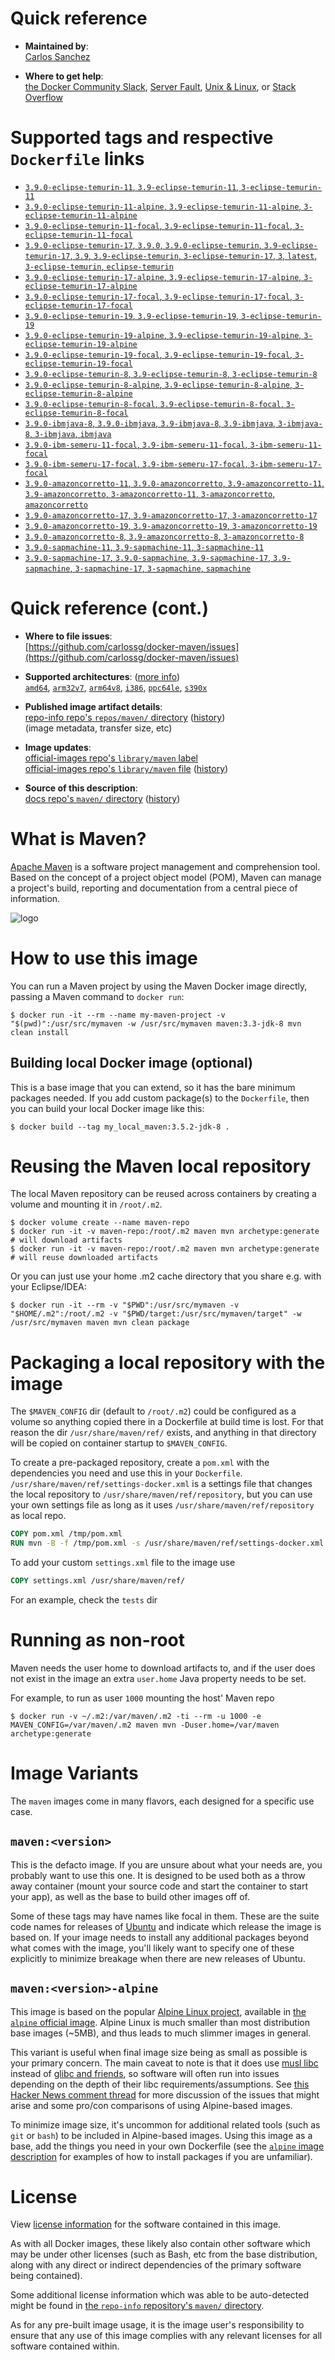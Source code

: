 <!--

********************************************************************************

WARNING:

    DO NOT EDIT "maven/README.md"

    IT IS AUTO-GENERATED

    (from the other files in "maven/" combined with a set of templates)

********************************************************************************

-->

# Quick reference

-	**Maintained by**:  
	[Carlos Sanchez](https://github.com/carlossg/docker-maven)

-	**Where to get help**:  
	[the Docker Community Slack](https://dockr.ly/comm-slack), [Server Fault](https://serverfault.com/help/on-topic), [Unix & Linux](https://unix.stackexchange.com/help/on-topic), or [Stack Overflow](https://stackoverflow.com/help/on-topic)

# Supported tags and respective `Dockerfile` links

-	[`3.9.0-eclipse-temurin-11`, `3.9-eclipse-temurin-11`, `3-eclipse-temurin-11`](https://github.com/carlossg/docker-maven/blob/32760466401d45fabb8166b5dcf9003b07598918/eclipse-temurin-11/Dockerfile)
-	[`3.9.0-eclipse-temurin-11-alpine`, `3.9-eclipse-temurin-11-alpine`, `3-eclipse-temurin-11-alpine`](https://github.com/carlossg/docker-maven/blob/32760466401d45fabb8166b5dcf9003b07598918/eclipse-temurin-11-alpine/Dockerfile)
-	[`3.9.0-eclipse-temurin-11-focal`, `3.9-eclipse-temurin-11-focal`, `3-eclipse-temurin-11-focal`](https://github.com/carlossg/docker-maven/blob/32760466401d45fabb8166b5dcf9003b07598918/eclipse-temurin-11-focal/Dockerfile)
-	[`3.9.0-eclipse-temurin-17`, `3.9.0`, `3.9.0-eclipse-temurin`, `3.9-eclipse-temurin-17`, `3.9`, `3.9-eclipse-temurin`, `3-eclipse-temurin-17`, `3`, `latest`, `3-eclipse-temurin`, `eclipse-temurin`](https://github.com/carlossg/docker-maven/blob/32760466401d45fabb8166b5dcf9003b07598918/eclipse-temurin-17/Dockerfile)
-	[`3.9.0-eclipse-temurin-17-alpine`, `3.9-eclipse-temurin-17-alpine`, `3-eclipse-temurin-17-alpine`](https://github.com/carlossg/docker-maven/blob/32760466401d45fabb8166b5dcf9003b07598918/eclipse-temurin-17-alpine/Dockerfile)
-	[`3.9.0-eclipse-temurin-17-focal`, `3.9-eclipse-temurin-17-focal`, `3-eclipse-temurin-17-focal`](https://github.com/carlossg/docker-maven/blob/32760466401d45fabb8166b5dcf9003b07598918/eclipse-temurin-17-focal/Dockerfile)
-	[`3.9.0-eclipse-temurin-19`, `3.9-eclipse-temurin-19`, `3-eclipse-temurin-19`](https://github.com/carlossg/docker-maven/blob/32760466401d45fabb8166b5dcf9003b07598918/eclipse-temurin-19/Dockerfile)
-	[`3.9.0-eclipse-temurin-19-alpine`, `3.9-eclipse-temurin-19-alpine`, `3-eclipse-temurin-19-alpine`](https://github.com/carlossg/docker-maven/blob/32760466401d45fabb8166b5dcf9003b07598918/eclipse-temurin-19-alpine/Dockerfile)
-	[`3.9.0-eclipse-temurin-19-focal`, `3.9-eclipse-temurin-19-focal`, `3-eclipse-temurin-19-focal`](https://github.com/carlossg/docker-maven/blob/32760466401d45fabb8166b5dcf9003b07598918/eclipse-temurin-19-focal/Dockerfile)
-	[`3.9.0-eclipse-temurin-8`, `3.9-eclipse-temurin-8`, `3-eclipse-temurin-8`](https://github.com/carlossg/docker-maven/blob/32760466401d45fabb8166b5dcf9003b07598918/eclipse-temurin-8/Dockerfile)
-	[`3.9.0-eclipse-temurin-8-alpine`, `3.9-eclipse-temurin-8-alpine`, `3-eclipse-temurin-8-alpine`](https://github.com/carlossg/docker-maven/blob/32760466401d45fabb8166b5dcf9003b07598918/eclipse-temurin-8-alpine/Dockerfile)
-	[`3.9.0-eclipse-temurin-8-focal`, `3.9-eclipse-temurin-8-focal`, `3-eclipse-temurin-8-focal`](https://github.com/carlossg/docker-maven/blob/32760466401d45fabb8166b5dcf9003b07598918/eclipse-temurin-8-focal/Dockerfile)
-	[`3.9.0-ibmjava-8`, `3.9.0-ibmjava`, `3.9-ibmjava-8`, `3.9-ibmjava`, `3-ibmjava-8`, `3-ibmjava`, `ibmjava`](https://github.com/carlossg/docker-maven/blob/32760466401d45fabb8166b5dcf9003b07598918/ibmjava-8/Dockerfile)
-	[`3.9.0-ibm-semeru-11-focal`, `3.9-ibm-semeru-11-focal`, `3-ibm-semeru-11-focal`](https://github.com/carlossg/docker-maven/blob/32760466401d45fabb8166b5dcf9003b07598918/ibm-semeru-11-focal/Dockerfile)
-	[`3.9.0-ibm-semeru-17-focal`, `3.9-ibm-semeru-17-focal`, `3-ibm-semeru-17-focal`](https://github.com/carlossg/docker-maven/blob/32760466401d45fabb8166b5dcf9003b07598918/ibm-semeru-17-focal/Dockerfile)
-	[`3.9.0-amazoncorretto-11`, `3.9.0-amazoncorretto`, `3.9-amazoncorretto-11`, `3.9-amazoncorretto`, `3-amazoncorretto-11`, `3-amazoncorretto`, `amazoncorretto`](https://github.com/carlossg/docker-maven/blob/32760466401d45fabb8166b5dcf9003b07598918/amazoncorretto-11/Dockerfile)
-	[`3.9.0-amazoncorretto-17`, `3.9-amazoncorretto-17`, `3-amazoncorretto-17`](https://github.com/carlossg/docker-maven/blob/32760466401d45fabb8166b5dcf9003b07598918/amazoncorretto-17/Dockerfile)
-	[`3.9.0-amazoncorretto-19`, `3.9-amazoncorretto-19`, `3-amazoncorretto-19`](https://github.com/carlossg/docker-maven/blob/32760466401d45fabb8166b5dcf9003b07598918/amazoncorretto-19/Dockerfile)
-	[`3.9.0-amazoncorretto-8`, `3.9-amazoncorretto-8`, `3-amazoncorretto-8`](https://github.com/carlossg/docker-maven/blob/32760466401d45fabb8166b5dcf9003b07598918/amazoncorretto-8/Dockerfile)
-	[`3.9.0-sapmachine-11`, `3.9-sapmachine-11`, `3-sapmachine-11`](https://github.com/carlossg/docker-maven/blob/32760466401d45fabb8166b5dcf9003b07598918/sapmachine-11/Dockerfile)
-	[`3.9.0-sapmachine-17`, `3.9.0-sapmachine`, `3.9-sapmachine-17`, `3.9-sapmachine`, `3-sapmachine-17`, `3-sapmachine`, `sapmachine`](https://github.com/carlossg/docker-maven/blob/32760466401d45fabb8166b5dcf9003b07598918/sapmachine-17/Dockerfile)

# Quick reference (cont.)

-	**Where to file issues**:  
	[https://github.com/carlossg/docker-maven/issues](https://github.com/carlossg/docker-maven/issues)

-	**Supported architectures**: ([more info](https://github.com/docker-library/official-images#architectures-other-than-amd64))  
	[`amd64`](https://hub.docker.com/r/amd64/maven/), [`arm32v7`](https://hub.docker.com/r/arm32v7/maven/), [`arm64v8`](https://hub.docker.com/r/arm64v8/maven/), [`i386`](https://hub.docker.com/r/i386/maven/), [`ppc64le`](https://hub.docker.com/r/ppc64le/maven/), [`s390x`](https://hub.docker.com/r/s390x/maven/)

-	**Published image artifact details**:  
	[repo-info repo's `repos/maven/` directory](https://github.com/docker-library/repo-info/blob/master/repos/maven) ([history](https://github.com/docker-library/repo-info/commits/master/repos/maven))  
	(image metadata, transfer size, etc)

-	**Image updates**:  
	[official-images repo's `library/maven` label](https://github.com/docker-library/official-images/issues?q=label%3Alibrary%2Fmaven)  
	[official-images repo's `library/maven` file](https://github.com/docker-library/official-images/blob/master/library/maven) ([history](https://github.com/docker-library/official-images/commits/master/library/maven))

-	**Source of this description**:  
	[docs repo's `maven/` directory](https://github.com/docker-library/docs/tree/master/maven) ([history](https://github.com/docker-library/docs/commits/master/maven))

# What is Maven?

[Apache Maven](http://maven.apache.org) is a software project management and comprehension tool. Based on the concept of a project object model (POM), Maven can manage a project's build, reporting and documentation from a central piece of information.

![logo](https://raw.githubusercontent.com/docker-library/docs/e2782b8942c1af41419536078c8d0176665a005d/maven/logo.png)

# How to use this image

You can run a Maven project by using the Maven Docker image directly, passing a Maven command to `docker run`:

```console
$ docker run -it --rm --name my-maven-project -v "$(pwd)":/usr/src/mymaven -w /usr/src/mymaven maven:3.3-jdk-8 mvn clean install
```

## Building local Docker image (optional)

This is a base image that you can extend, so it has the bare minimum packages needed. If you add custom package(s) to the `Dockerfile`, then you can build your local Docker image like this:

```console
$ docker build --tag my_local_maven:3.5.2-jdk-8 .
```

# Reusing the Maven local repository

The local Maven repository can be reused across containers by creating a volume and mounting it in `/root/.m2`.

```console
$ docker volume create --name maven-repo
$ docker run -it -v maven-repo:/root/.m2 maven mvn archetype:generate # will download artifacts
$ docker run -it -v maven-repo:/root/.m2 maven mvn archetype:generate # will reuse downloaded artifacts
```

Or you can just use your home .m2 cache directory that you share e.g. with your Eclipse/IDEA:

```console
$ docker run -it --rm -v "$PWD":/usr/src/mymaven -v "$HOME/.m2":/root/.m2 -v "$PWD/target:/usr/src/mymaven/target" -w /usr/src/mymaven maven mvn clean package  
```

# Packaging a local repository with the image

The `$MAVEN_CONFIG` dir (default to `/root/.m2`) could be configured as a volume so anything copied there in a Dockerfile at build time is lost. For that reason the dir `/usr/share/maven/ref/` exists, and anything in that directory will be copied on container startup to `$MAVEN_CONFIG`.

To create a pre-packaged repository, create a `pom.xml` with the dependencies you need and use this in your `Dockerfile`. `/usr/share/maven/ref/settings-docker.xml` is a settings file that changes the local repository to `/usr/share/maven/ref/repository`, but you can use your own settings file as long as it uses `/usr/share/maven/ref/repository` as local repo.

```dockerfile
COPY pom.xml /tmp/pom.xml
RUN mvn -B -f /tmp/pom.xml -s /usr/share/maven/ref/settings-docker.xml dependency:resolve
```

To add your custom `settings.xml` file to the image use

```dockerfile
COPY settings.xml /usr/share/maven/ref/
```

For an example, check the `tests` dir

# Running as non-root

Maven needs the user home to download artifacts to, and if the user does not exist in the image an extra `user.home` Java property needs to be set.

For example, to run as user `1000` mounting the host' Maven repo

```console
$ docker run -v ~/.m2:/var/maven/.m2 -ti --rm -u 1000 -e MAVEN_CONFIG=/var/maven/.m2 maven mvn -Duser.home=/var/maven archetype:generate
```

# Image Variants

The `maven` images come in many flavors, each designed for a specific use case.

## `maven:<version>`

This is the defacto image. If you are unsure about what your needs are, you probably want to use this one. It is designed to be used both as a throw away container (mount your source code and start the container to start your app), as well as the base to build other images off of.

Some of these tags may have names like focal in them. These are the suite code names for releases of [Ubuntu](https://wiki.ubuntu.com/Releases) and indicate which release the image is based on. If your image needs to install any additional packages beyond what comes with the image, you'll likely want to specify one of these explicitly to minimize breakage when there are new releases of Ubuntu.

## `maven:<version>-alpine`

This image is based on the popular [Alpine Linux project](https://alpinelinux.org), available in [the `alpine` official image](https://hub.docker.com/_/alpine). Alpine Linux is much smaller than most distribution base images (~5MB), and thus leads to much slimmer images in general.

This variant is useful when final image size being as small as possible is your primary concern. The main caveat to note is that it does use [musl libc](https://musl.libc.org) instead of [glibc and friends](https://www.etalabs.net/compare_libcs.html), so software will often run into issues depending on the depth of their libc requirements/assumptions. See [this Hacker News comment thread](https://news.ycombinator.com/item?id=10782897) for more discussion of the issues that might arise and some pro/con comparisons of using Alpine-based images.

To minimize image size, it's uncommon for additional related tools (such as `git` or `bash`) to be included in Alpine-based images. Using this image as a base, add the things you need in your own Dockerfile (see the [`alpine` image description](https://hub.docker.com/_/alpine/) for examples of how to install packages if you are unfamiliar).

# License

View [license information](https://www.apache.org/licenses/) for the software contained in this image.

As with all Docker images, these likely also contain other software which may be under other licenses (such as Bash, etc from the base distribution, along with any direct or indirect dependencies of the primary software being contained).

Some additional license information which was able to be auto-detected might be found in [the `repo-info` repository's `maven/` directory](https://github.com/docker-library/repo-info/tree/master/repos/maven).

As for any pre-built image usage, it is the image user's responsibility to ensure that any use of this image complies with any relevant licenses for all software contained within.
